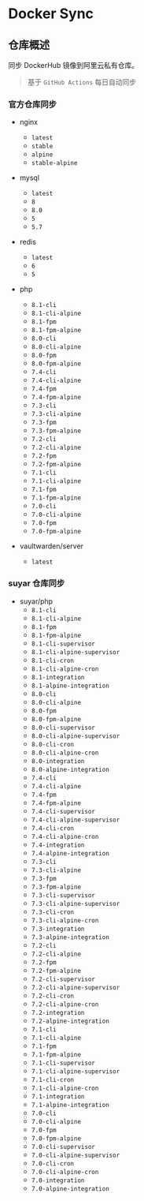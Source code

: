 # Docker Sync

## 仓库概述

同步 DockerHub 镜像到阿里云私有仓库。

> 基于 `GitHub Actions` 每日自动同步

### 官方仓库同步

- nginx
    - `latest`
    - `stable`
    - `alpine`
    - `stable-alpine`

- mysql
    - `latest`
    - `8`
    - `8.0`
    - `5`
    - `5.7`

- redis
    - `latest`
    - `6`
    - `5`

- php
    - `8.1-cli`
    - `8.1-cli-alpine`
    - `8.1-fpm`
    - `8.1-fpm-alpine`
    - `8.0-cli`
    - `8.0-cli-alpine`
    - `8.0-fpm`
    - `8.0-fpm-alpine`
    - `7.4-cli`
    - `7.4-cli-alpine`
    - `7.4-fpm`
    - `7.4-fpm-alpine`
    - `7.3-cli`
    - `7.3-cli-alpine`
    - `7.3-fpm`
    - `7.3-fpm-alpine`
    - `7.2-cli`
    - `7.2-cli-alpine`
    - `7.2-fpm`
    - `7.2-fpm-alpine`
    - `7.1-cli`
    - `7.1-cli-alpine`
    - `7.1-fpm`
    - `7.1-fpm-alpine`
    - `7.0-cli`
    - `7.0-cli-alpine`
    - `7.0-fpm`
    - `7.0-fpm-alpine`

- vaultwarden/server
  - `latest`

### suyar 仓库同步

- suyar/php
  - `8.1-cli`
  - `8.1-cli-alpine`
  - `8.1-fpm`
  - `8.1-fpm-alpine`
  - `8.1-cli-supervisor`
  - `8.1-cli-alpine-supervisor`
  - `8.1-cli-cron`
  - `8.1-cli-alpine-cron`
  - `8.1-integration`
  - `8.1-alpine-integration`
  - `8.0-cli`
  - `8.0-cli-alpine`
  - `8.0-fpm`
  - `8.0-fpm-alpine`
  - `8.0-cli-supervisor`
  - `8.0-cli-alpine-supervisor`
  - `8.0-cli-cron`
  - `8.0-cli-alpine-cron`
  - `8.0-integration`
  - `8.0-alpine-integration`
  - `7.4-cli`
  - `7.4-cli-alpine`
  - `7.4-fpm`
  - `7.4-fpm-alpine`
  - `7.4-cli-supervisor`
  - `7.4-cli-alpine-supervisor`
  - `7.4-cli-cron`
  - `7.4-cli-alpine-cron`
  - `7.4-integration`
  - `7.4-alpine-integration`
  - `7.3-cli`
  - `7.3-cli-alpine`
  - `7.3-fpm`
  - `7.3-fpm-alpine`
  - `7.3-cli-supervisor`
  - `7.3-cli-alpine-supervisor`
  - `7.3-cli-cron`
  - `7.3-cli-alpine-cron`
  - `7.3-integration`
  - `7.3-alpine-integration`
  - `7.2-cli`
  - `7.2-cli-alpine`
  - `7.2-fpm`
  - `7.2-fpm-alpine`
  - `7.2-cli-supervisor`
  - `7.2-cli-alpine-supervisor`
  - `7.2-cli-cron`
  - `7.2-cli-alpine-cron`
  - `7.2-integration`
  - `7.2-alpine-integration`
  - `7.1-cli`
  - `7.1-cli-alpine`
  - `7.1-fpm`
  - `7.1-fpm-alpine`
  - `7.1-cli-supervisor`
  - `7.1-cli-alpine-supervisor`
  - `7.1-cli-cron`
  - `7.1-cli-alpine-cron`
  - `7.1-integration`
  - `7.1-alpine-integration`
  - `7.0-cli`
  - `7.0-cli-alpine`
  - `7.0-fpm`
  - `7.0-fpm-alpine`
  - `7.0-cli-supervisor`
  - `7.0-cli-alpine-supervisor`
  - `7.0-cli-cron`
  - `7.0-cli-alpine-cron`
  - `7.0-integration`
  - `7.0-alpine-integration`
